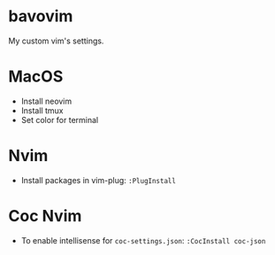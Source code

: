 # bavovim
My custom vim's settings.

# MacOS
- Install neovim
- Install tmux
- Set color for terminal

# Nvim
- Install packages in vim-plug: `:PlugInstall`

# Coc Nvim
- To enable intellisense for `coc-settings.json`: `:CocInstall coc-json`
